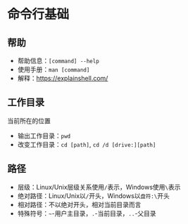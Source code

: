 # 命令行基础

## 帮助

* 帮助信息：`[command] --help`
* 使用手册：`man [command]`
* 解释：<https://explainshell.com/>

## 工作目录

当前所在的位置

* 输出工作目录：`pwd`
* 改变工作目录：`cd [path]`, `cd /d [drive:][path]`

## 路径

* 层级：Linux/Unix层级关系使用`/`表示，Windows使用`\`表示
* 绝对路径：Linux/Unix以`/`开头，Windows以`盘符:\`开头
* 相对路径：不以绝对开头，相对当前目录而言
* 特殊符号：`~`-用户主目录，`.`-当前目录，`..`-父目录